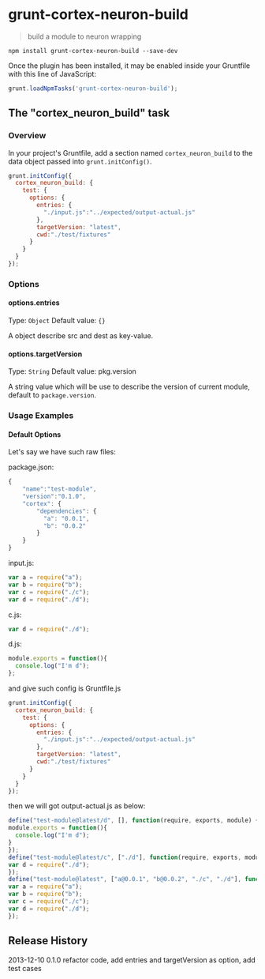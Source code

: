 # grunt-cortex-neuron-build

> build a module to neuron wrapping

```shell
npm install grunt-cortex-neuron-build --save-dev
```

Once the plugin has been installed, it may be enabled inside your Gruntfile with this line of JavaScript:

```js
grunt.loadNpmTasks('grunt-cortex-neuron-build');
```

## The "cortex_neuron_build" task

### Overview
In your project's Gruntfile, add a section named `cortex_neuron_build` to the data object passed into `grunt.initConfig()`.

```js
grunt.initConfig({
  cortex_neuron_build: {
    test: {
      options: {
        entries: {
          "./input.js":"../expected/output-actual.js"
        },
        targetVersion: "latest",
        cwd:"./test/fixtures"
      }
    }
  }
});
```

### Options

#### options.entries
Type: `Object`
Default value: `{}`

A object describe src and dest as key-value.

#### options.targetVersion
Type: `String`
Default value: pkg.version

A string value which will be use to describe the version of current module, default to `package.version`.

### Usage Examples

#### Default Options
Let's say we have such raw files:

package.json:
```js
{
    "name":"test-module",
    "version":"0.1.0",
    "cortex": {
        "dependencies": {
          "a": "0.0.1",
          "b": "0.0.2"
        }
    }
}
```
input.js:
```js
var a = require("a");
var b = require("b");
var c = require("./c");
var d = require("./d");
```
c.js:
```js
var d = require("./d");
```
d.js:
```js
module.exports = function(){
  console.log("I'm d");
};
```
and give such config is Gruntfile.js
```js
grunt.initConfig({
  cortex_neuron_build: {
    test: {
      options: {
        entries: {
          "./input.js":"../expected/output-actual.js"
        },
        targetVersion: "latest",
        cwd:"./test/fixtures"
      }
    }
  }
});
```

then we will got output-actual.js as below:
```js
define("test-module@latest/d", [], function(require, exports, module) {
module.exports = function(){
  console.log("I'm d");
}
});
define("test-module@latest/c", ["./d"], function(require, exports, module) {
var d = require("./d");
});
define("test-module@latest", ["a@0.0.1", "b@0.0.2", "./c", "./d"], function(require, exports, module) {
var a = require("a");
var b = require("b");
var c = require("./c");
var d = require("./d");
});
```

## Release History
2013-12-10 0.1.0 refactor code, add entries and targetVersion as option, add test cases